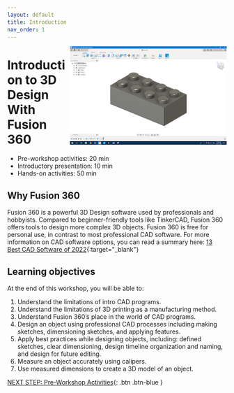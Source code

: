 ```yaml
---
layout: default
title: Introduction 
nav_order: 1
---
```


<img src="images/logo.png" style="float:right;width:360px;" alt="image description">

# Introduction to 3D Design With Fusion 360

- Pre-workshop activities: 20 min 
- Introductory presentation: 10 min
- Hands-on activities: 50 min

## Why Fusion 360

Fusion 360 is a powerful 3D Design software used by professionals and hobbyists.  Compared to beginner-friendly tools like TinkerCAD, Fusion 360 offers tools to design more complex 3D objects.  Fusion 360 is free for personal use, in contrast to most professional CAD software.
For more information on CAD software options, you can read a summary here: [13 Best CAD Software of 2022](https://www.adamenfroy.com/cad-software){:target="_blank"}

## Learning objectives

At the end of this workshop, you will be able to:

1.  Understand the limitations of intro CAD programs.
2.  Understand the limitations of 3D printing as a manufacturing method.
3.  Understand Fusion 360’s place in the world of CAD programs.
4.  Design an object using professional CAD processes including making sketches, dimensioning sketches, and applying features.
5.  Apply best practices while designing objects, including: defined sketches, clear dimensioning, design timeline organization and naming, and design for future editing.
6.  Measure an object accurately using calipers.
7.  Use measured dimensions to create a 3D model of an object.
 
[NEXT STEP: Pre-Workshop Activities](pre-workshop.html){: .btn .btn-blue }
